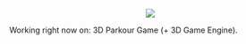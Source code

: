 <p align="center"><img src="https://komarev.com/ghpvc/?username=xzripper&color=red&style=flat-square"></p>

Working right now on: 3D Parkour Game (+ 3D Game Engine).

